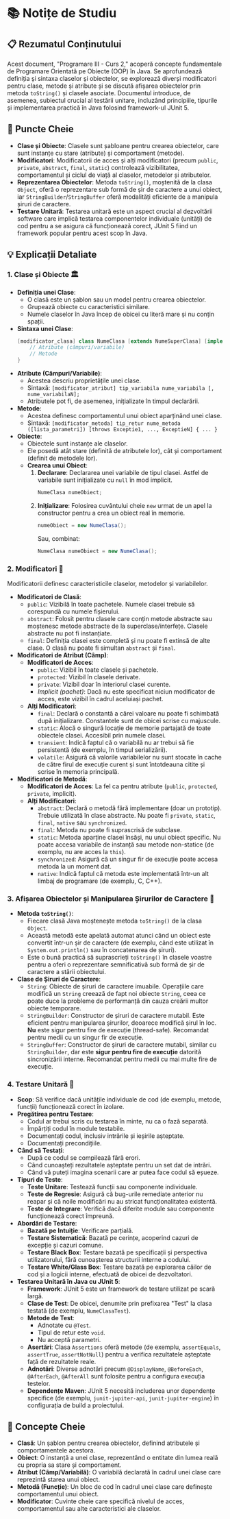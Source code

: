 # 📚 Notițe de Studiu

## 📋 Rezumatul Conținutului
Acest document, "Programare III - Curs 2," acoperă concepte fundamentale de Programare Orientată pe Obiecte (OOP) în Java. Se aprofundează definiția și sintaxa claselor și obiectelor, se explorează diverși modificatori pentru clase, metode și atribute și se discută afișarea obiectelor prin metoda `toString()` și clasele asociate. Documentul introduce, de asemenea, subiectul crucial al testării unitare, incluzând principiile, tipurile și implementarea practică în Java folosind framework-ul JUnit 5.

## 🎯 Puncte Cheie
*   **Clase și Obiecte**: Clasele sunt șabloane pentru crearea obiectelor, care sunt instanțe cu stare (atribute) și comportament (metode).
*   **Modificatori**: Modificatorii de acces și alți modificatori (precum `public`, `private`, `abstract`, `final`, `static`) controlează vizibilitatea, comportamentul și ciclul de viață al claselor, metodelor și atributelor.
*   **Reprezentarea Obiectelor**: Metoda `toString()`, moștenită de la clasa `Object`, oferă o reprezentare sub formă de șir de caractere a unui obiect, iar `StringBuilder`/`StringBuffer` oferă modalități eficiente de a manipula șiruri de caractere.
*   **Testare Unitară**: Testarea unitară este un aspect crucial al dezvoltării software care implică testarea componentelor individuale (unități) de cod pentru a se asigura că funcționează corect, JUnit 5 fiind un framework popular pentru acest scop în Java.

## 💡 Explicații Detaliate

### 1. Clase și Obiecte 🏛️

*   **Definiția unei Clase**:
    *   O clasă este un șablon sau un model pentru crearea obiectelor.
    *   Grupează obiecte cu caracteristici similare.
    *   Numele claselor în Java încep de obicei cu literă mare și nu conțin spații.
*   **Sintaxa unei Clase**:
    ```java
    [modificator_clasa] class NumeClasa [extends NumeSuperClasa] [implements NumeInterfata1, NumeInterfata2, ...] {
        // Atribute (câmpuri/variabile)
        // Metode
    }
    ```
*   **Atribute (Câmpuri/Variabile)**:
    *   Acestea descriu proprietățile unei clase.
    *   Sintaxă: `[modificator_atribut] tip_variabila nume_variabila [, nume_variabilaN];`
    *   Atributele pot fi, de asemenea, inițializate în timpul declarării.
*   **Metode**:
    *   Acestea definesc comportamentul unui obiect aparținând unei clase.
    *   Sintaxă: `[modificator_metoda] tip_retur nume_metoda ([lista_parametri]) [throws Exceptie1, ..., ExceptieN] { ... }`
*   **Obiecte**:
    *   Obiectele sunt instanțe ale claselor.
    *   Ele posedă atât stare (definită de atributele lor), cât și comportament (definit de metodele lor).
    *   **Crearea unui Obiect**:
        1.  **Declarare**: Declararea unei variabile de tipul clasei. Astfel de variabile sunt inițializate cu `null` în mod implicit.
            ```java
            NumeClasa numeObiect;
            ```
        2.  **Inițializare**: Folosirea cuvântului cheie `new` urmat de un apel la constructor pentru a crea un obiect real în memorie.
            ```java
            numeObiect = new NumeClasa();
            ```
            Sau, combinat:
            ```java
            NumeClasa numeObiect = new NumeClasa();
            ```

### 2. Modificatori 🔑

Modificatorii definesc caracteristicile claselor, metodelor și variabilelor.

*   **Modificatori de Clasă**:
    *   `public`: Vizibilă în toate pachetele. Numele clasei trebuie să corespundă cu numele fișierului.
    *   `abstract`: Folosit pentru clasele care conțin metode abstracte sau moștenesc metode abstracte de la superclase/interfețe. Clasele abstracte nu pot fi instanțiate.
    *   `final`: Definiția clasei este completă și nu poate fi extinsă de alte clase. O clasă nu poate fi simultan `abstract` și `final`.
*   **Modificatori de Atribut (Câmp)**:
    *   **Modificatori de Acces**:
        *   `public`: Vizibil în toate clasele și pachetele.
        *   `protected`: Vizibil în clasele derivate.
        *   `private`: Vizibil doar în interiorul clasei curente.
        *   *Implicit (pachet)*: Dacă nu este specificat niciun modificator de acces, este vizibil în cadrul aceluiași pachet.
    *   **Alți Modificatori**:
        *   `final`: Declară o constantă a cărei valoare nu poate fi schimbată după inițializare. Constantele sunt de obicei scrise cu majuscule.
        *   `static`: Alocă o singură locație de memorie partajată de toate obiectele clasei. Accesibil prin numele clasei.
        *   `transient`: Indică faptul că o variabilă nu ar trebui să fie persistentă (de exemplu, în timpul serializării).
        *   `volatile`: Asigură că valorile variabilelor nu sunt stocate în cache de către firul de execuție curent și sunt întotdeauna citite și scrise în memoria principală.
*   **Modificatori de Metodă**:
    *   **Modificatori de Acces**: La fel ca pentru atribute (`public`, `protected`, `private`, implicit).
    *   **Alți Modificatori**:
        *   `abstract`: Declară o metodă fără implementare (doar un prototip). Trebuie utilizată în clase abstracte. Nu poate fi `private`, `static`, `final`, `native` sau `synchronized`.
        *   `final`: Metoda nu poate fi suprascrisă de subclase.
        *   `static`: Metoda aparține clasei însăși, nu unui obiect specific. Nu poate accesa variabile de instanță sau metode non-statice (de exemplu, nu are acces la `this`).
        *   `synchronized`: Asigură că un singur fir de execuție poate accesa metoda la un moment dat.
        *   `native`: Indică faptul că metoda este implementată într-un alt limbaj de programare (de exemplu, C, C++).

### 3. Afișarea Obiectelor și Manipularea Șirurilor de Caractere 📝

*   **Metoda `toString()`**:
    *   Fiecare clasă Java moștenește metoda `toString()` de la clasa `Object`.
    *   Această metodă este apelată automat atunci când un obiect este convertit într-un șir de caractere (de exemplu, când este utilizat în `System.out.println()` sau în concatenarea de șiruri).
    *   Este o bună practică să suprascrieți `toString()` în clasele voastre pentru a oferi o reprezentare semnificativă sub formă de șir de caractere a stării obiectului.
*   **Clase de Șiruri de Caractere**:
    *   `String`: Obiecte de șiruri de caractere imuabile. Operațiile care modifică un `String` creează de fapt noi obiecte `String`, ceea ce poate duce la probleme de performanță din cauza creării multor obiecte temporare.
    *   `StringBuilder`: Constructor de șiruri de caractere mutabil. Este eficient pentru manipularea șirurilor, deoarece modifică șirul în loc. **Nu** este sigur pentru fire de execuție (thread-safe). Recomandat pentru medii cu un singur fir de execuție.
    *   `StringBuffer`: Constructor de șiruri de caractere mutabil, similar cu `StringBuilder`, dar este **sigur pentru fire de execuție** datorită sincronizării interne. Recomandat pentru medii cu mai multe fire de execuție.

### 4. Testare Unitară 🧪

*   **Scop**: Să verifice dacă unitățile individuale de cod (de exemplu, metode, funcții) funcționează corect în izolare.
*   **Pregătirea pentru Testare**:
    *   Codul ar trebui scris cu testarea în minte, nu ca o fază separată.
    *   Împărțiți codul în module testabile.
    *   Documentați codul, inclusiv intrările și ieșirile așteptate.
    *   Documentați precondițiile.
*   **Când să Testați**:
    *   După ce codul se compilează fără erori.
    *   Când cunoașteți rezultatele așteptate pentru un set dat de intrări.
    *   Când vă puteți imagina scenarii care ar putea face codul să eșueze.
*   **Tipuri de Teste**:
    *   **Teste Unitare**: Testează funcții sau componente individuale.
    *   **Teste de Regresie**: Asigură că bug-urile remediate anterior nu reapar și că noile modificări nu au stricat funcționalitatea existentă.
    *   **Teste de Integrare**: Verifică dacă diferite module sau componente funcționează corect împreună.
*   **Abordări de Testare**:
    *   **Bazată pe Intuiție**: Verificare parțială.
    *   **Testare Sistematică**: Bazată pe cerințe, acoperind cazuri de excepție și cazuri comune.
    *   **Testare Black Box**: Testare bazată pe specificații și perspectiva utilizatorului, fără cunoașterea structurii interne a codului.
    *   **Testare White/Glass Box**: Testare bazată pe explorarea căilor de cod și a logicii interne, efectuată de obicei de dezvoltatori.
*   **Testarea Unitară în Java cu JUnit 5**:
    *   **Framework**: JUnit 5 este un framework de testare utilizat pe scară largă.
    *   **Clase de Test**: De obicei, denumite prin prefixarea "Test" la clasa testată (de exemplu, `NumeClasaTest`).
    *   **Metode de Test**:
        *   Adnotate cu `@Test`.
        *   Tipul de retur este `void`.
        *   Nu acceptă parametri.
    *   **Asertări**: Clasa `Assertions` oferă metode (de exemplu, `assertEquals`, `assertTrue`, `assertNotNull`) pentru a verifica rezultatele așteptate față de rezultatele reale.
    *   **Adnotări**: Diverse adnotări precum `@DisplayName`, `@BeforeEach`, `@AfterEach`, `@AfterAll` sunt folosite pentru a configura execuția testelor.
    *   **Dependențe Maven**: JUnit 5 necesită includerea unor dependențe specifice (de exemplu, `junit-jupiter-api`, `junit-jupiter-engine`) în configurația de build a proiectului.

## 🔑 Concepte Cheie

*   **Clasă**: Un șablon pentru crearea obiectelor, definind atributele și comportamentele acestora.
*   **Obiect**: O instanță a unei clase, reprezentând o entitate din lumea reală cu propria sa stare și comportament.
*   **Atribut (Câmp/Variabilă)**: O variabilă declarată în cadrul unei clase care reprezintă starea unui obiect.
*   **Metodă (Funcție)**: Un bloc de cod în cadrul unei clase care definește comportamentul unui obiect.
*   **Modificator**: Cuvinte cheie care specifică nivelul de acces, comportamentul sau alte caracteristici ale claselor.
